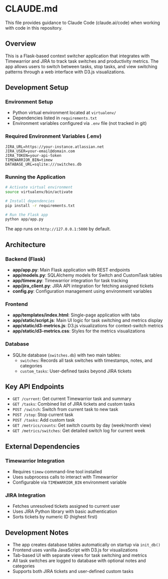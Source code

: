# CLAUDE.md

This file provides guidance to Claude Code (claude.ai/code) when working with code in this repository.

## Overview

This is a Flask-based context switcher application that integrates with Timewarrior and JIRA to track task switches and productivity metrics. The app allows users to switch between tasks, stop tasks, and view switching patterns through a web interface with D3.js visualizations.

## Development Setup

### Environment Setup
- Python virtual environment located at `virtualenv/`
- Dependencies listed in `requirements.txt`
- Environment variables configured via `.env` file (not tracked in git)

### Required Environment Variables (.env)
```
JIRA_URL=https://your-instance.atlassian.net
JIRA_USER=your-email@domain.com
JIRA_TOKEN=your-api-token
TIMEWARRIOR_BIN=timew
DATABASE_URL=sqlite:///switches.db
```

### Running the Application
```bash
# Activate virtual environment
source virtualenv/bin/activate

# Install dependencies
pip install -r requirements.txt

# Run the Flask app
python app/app.py
```

The app runs on `http://127.0.0.1:5000` by default.

## Architecture

### Backend (Flask)
- **app/app.py**: Main Flask application with REST endpoints
- **app/models.py**: SQLAlchemy models for Switch and CustomTask tables
- **app/timew.py**: Timewarrior integration for task tracking
- **app/jira_client.py**: JIRA API integration for fetching assigned tickets
- **config.py**: Configuration management using environment variables

### Frontend
- **app/templates/index.html**: Single-page application with tabs
- **app/static/script.js**: Main UI logic for task switching and metrics display
- **app/static/d3-metrics.js**: D3.js visualizations for context-switch metrics
- **app/static/d3-metrics.css**: Styles for the metrics visualizations

### Database
- SQLite database (`switches.db`) with two main tables:
  - `switches`: Records all task switches with timestamps, notes, and categories
  - `custom_tasks`: User-defined tasks beyond JIRA tickets

## Key API Endpoints

- `GET /current`: Get current Timewarrior task and summary
- `GET /tasks`: Combined list of JIRA tickets and custom tasks
- `POST /switch`: Switch from current task to new task
- `POST /stop`: Stop current task
- `POST /tasks`: Add custom task
- `GET /metrics/counts`: Get switch counts by day (week/month view)
- `GET /metrics/switches`: Get detailed switch log for current week

## External Dependencies

### Timewarrior Integration
- Requires `timew` command-line tool installed
- Uses subprocess calls to interact with Timewarrior
- Configurable via `TIMEWARRIOR_BIN` environment variable

### JIRA Integration
- Fetches unresolved tickets assigned to current user
- Uses JIRA Python library with basic authentication
- Sorts tickets by numeric ID (highest first)

## Development Notes

- The app creates database tables automatically on startup via `init_db()`
- Frontend uses vanilla JavaScript with D3.js for visualizations
- Tab-based UI with separate views for task switching and metrics
- All task switches are logged to database with optional notes and categories
- Supports both JIRA tickets and user-defined custom tasks